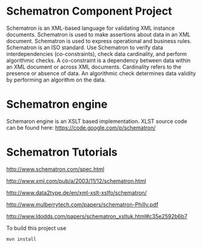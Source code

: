 Schematron Component Project
============================

Schematron is an XML-based language for validating XML instance documents. Schematron is used to make assertions about data in an XML document. Schematron is used to express operational and business rules.
Schematron is an ISO standard.
Use Schematron to verify data interdependencies (co-constraints), check data cardinality, and perform algorithmic checks. A co-constraint is a dependency between data within an XML document or across XML documents. Cardinality refers to the presence or absence of data. An algorithmic check determines data validity by performing an algorithm on the data.

Schematron engine
======================

Schemaron engine is an XSLT based implementation. XLST source code can be found here: https://code.google.com/p/schematron/


Schematron Tutorials
======================

http://www.schematron.com/spec.html

http://www.xml.com/pub/a/2003/11/12/schematron.html

http://www.data2type.de/en/xml-xslt-xslfo/schematron/

http://www.mulberrytech.com/papers/schematron-Philly.pdf

http://www.ldodds.com/papers/schematron_xsltuk.html#c35e2592b6b7

To build this project use

    mvn install
